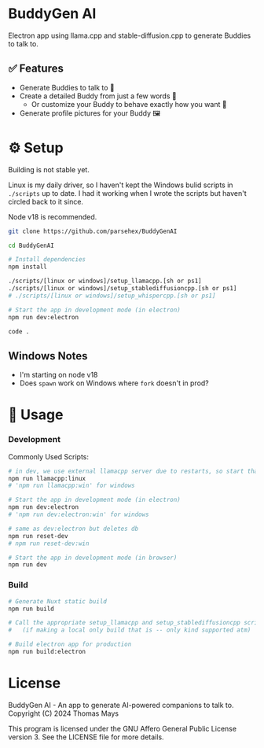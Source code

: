 # BuddyGen AI

Electron app using llama.cpp and stable-diffusion.cpp to generate Buddies to talk to.

## ✅ Features

- Generate Buddies to talk to 🤖
- Create a detailed Buddy from just a few words 📝
  - Or customize your Buddy to behave exactly how you want 🎨
- Generate profile pictures for your Buddy 🖼️

# ⚙️ Setup

Building is not stable yet.

Linux is my daily driver, so I haven't kept the Windows bulid scripts in `./scripts` up to date. I had it working when I wrote the scripts but haven't circled back to it since.

Node v18 is recommended.

```bash
git clone https://github.com/parsehex/BuddyGenAI

cd BuddyGenAI

# Install dependencies
npm install

./scripts/[linux or windows]/setup_llamacpp.[sh or ps1]
./scripts/[linux or windows]/setup_stablediffusioncpp.[sh or ps1]
# ./scripts/[linux or windows]/setup_whispercpp.[sh or ps1]

# Start the app in development mode (in electron)
npm run dev:electron

code .
```

## Windows Notes

- I'm starting on node v18
- Does `spawn` work on Windows where `fork` doesn't in prod?

# 📡 Usage

### Development

Commonly Used Scripts:

```bash
# in dev, we use external llamacpp server due to restarts, so start that:
npm run llamacpp:linux
# 'npm run llamacpp:win' for windows

# Start the app in development mode (in electron)
npm run dev:electron
# 'npm run dev:electron:win' for windows

# same as dev:electron but deletes db
npm run reset-dev
# npm run reset-dev:win

# Start the app in development mode (in browser)
npm run dev
```

### Build

```bash
# Generate Nuxt static build
npm run build

# Call the appropriate setup_llamacpp and setup_stablediffusioncpp scripts before building
# 	(if making a local only build that is -- only kind supported atm)

# Build electron app for production
npm run build:electron
```

# License

BuddyGen AI - An app to generate AI-powered companions to talk to. Copyright (C) 2024 Thomas Mays

This program is licensed under the GNU Affero General Public License version 3. See the LICENSE file for more details.
